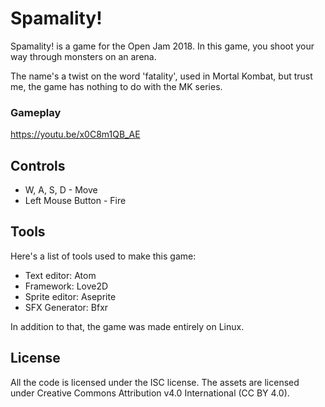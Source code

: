 # Spamality!

Spamality! is a game for the Open Jam 2018. In this game, you shoot your way through monsters on an arena.

The name's a twist on the word 'fatality', used in Mortal Kombat, but trust me, the game has nothing to do with the MK series.

### Gameplay

https://youtu.be/x0C8m1QB_AE

## Controls

 - W, A, S, D - Move
 - Left Mouse Button - Fire

## Tools

Here's a list of tools used to make this game:
 - Text editor: Atom
 - Framework: Love2D
 - Sprite editor: Aseprite
 - SFX Generator: Bfxr

In addition to that, the game was made entirely on Linux.

## License

All the code is licensed under the ISC license. The assets are licensed under Creative Commons Attribution v4.0 International (CC BY 4.0).
